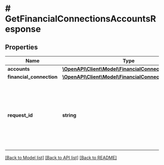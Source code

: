 # # GetFinancialConnectionsAccountsResponse

## Properties

Name | Type | Description | Notes
------------ | ------------- | ------------- | -------------
**accounts** | [**\OpenAPI\Client\Model\FinancialConnectionsAccount[]**](FinancialConnectionsAccount.md) |  |
**financial_connection** | [**\OpenAPI\Client\Model\FinancialConnectionData**](FinancialConnectionData.md) |  |
**request_id** | **string** | An identifier that is exclusive to the request and can serve as a means for investigating and resolving issues. |

[[Back to Model list]](../../README.md#models) [[Back to API list]](../../README.md#endpoints) [[Back to README]](../../README.md)

